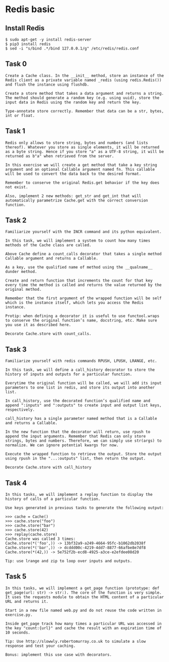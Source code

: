 # Redis basic

## Install Redis 

    $ sudo apt-get -y install redis-server
    $ pip3 install redis
    $ sed -i "s/bind .*/bind 127.0.0.1/g" /etc/redis/redis.conf

## Task 0

    Create a Cache class. In the __init__ method, store an instance of the Redis client as a private variable named _redis (using redis.Redis()) and flush the instance using flushdb.

    Create a store method that takes a data argument and returns a string. The method should generate a random key (e.g. using uuid), store the input data in Redis using the random key and return the key.

    Type-annotate store correctly. Remember that data can be a str, bytes, int or float.

## Task 1

    Redis only allows to store string, bytes and numbers (and lists thereof). Whatever you store as single elements, it will be returned as a byte string. Hence if you store "a" as a UTF-8 string, it will be returned as b"a" when retrieved from the server.

    In this exercise we will create a get method that take a key string argument and an optional Callable argument named fn. This callable will be used to convert the data back to the desired format.

    Remember to conserve the original Redis.get behavior if the key does not exist.

    Also, implement 2 new methods: get_str and get_int that will automatically parametrize Cache.get with the correct conversion function.

## Task 2

    Familiarize yourself with the INCR command and its python equivalent.

    In this task, we will implement a system to count how many times methods of the Cache class are called.

    Above Cache define a count_calls decorator that takes a single method Callable argument and returns a Callable.

    As a key, use the qualified name of method using the __qualname__ dunder method.

    Create and return function that increments the count for that key every time the method is called and returns the value returned by the original method.

    Remember that the first argument of the wrapped function will be self which is the instance itself, which lets you access the Redis instance.

    Protip: when defining a decorator it is useful to use functool.wraps to conserve the original function’s name, docstring, etc. Make sure you use it as described here.

    Decorate Cache.store with count_calls.

## Task 3

    Familiarize yourself with redis commands RPUSH, LPUSH, LRANGE, etc.

    In this task, we will define a call_history decorator to store the history of inputs and outputs for a particular function.

    Everytime the original function will be called, we will add its input parameters to one list in redis, and store its output into another list.

    In call_history, use the decorated function’s qualified name and append ":inputs" and ":outputs" to create input and output list keys, respectively.

    call_history has a single parameter named method that is a Callable and returns a Callable.

    In the new function that the decorator will return, use rpush to append the input arguments. Remember that Redis can only store strings, bytes and numbers. Therefore, we can simply use str(args) to normalize. We can ignore potential kwargs for now.

    Execute the wrapped function to retrieve the output. Store the output using rpush in the "...:outputs" list, then return the output.

    Decorate Cache.store with call_history

## Task 4

    In this tasks, we will implement a replay function to display the history of calls of a particular function.

    Use keys generated in previous tasks to generate the following output:

    >>> cache = Cache()
    >>> cache.store("foo")
    >>> cache.store("bar")
    >>> cache.store(42)
    >>> replay(cache.store)
    Cache.store was called 3 times:
    Cache.store(*('foo',)) -> 13bf32a9-a249-4664-95fc-b1062db2038f
    Cache.store(*('bar',)) -> dcddd00c-4219-4dd7-8877-66afbe8e7df8
    Cache.store(*(42,)) -> 5e752f2b-ecd8-4925-a3ce-e2efdee08d20

    Tip: use lrange and zip to loop over inputs and outputs.

## Task 5

    In this tasks, we will implement a get_page function (prototype: def get_page(url: str) -> str:). The core of the function is very simple. It uses the requests module to obtain the HTML content of a particular URL and returns it.

    Start in a new file named web.py and do not reuse the code written in exercise.py.

    Inside get_page track how many times a particular URL was accessed in the key "count:{url}" and cache the result with an expiration time of 10 seconds.

    Tip: Use http://slowwly.robertomurray.co.uk to simulate a slow response and test your caching.

    Bonus: implement this use case with decorators.
